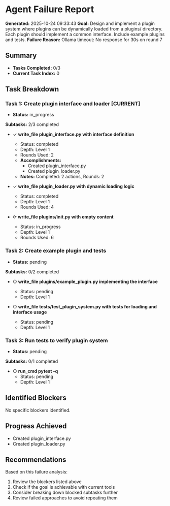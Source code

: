 # Agent Failure Report

**Generated:** 2025-10-24 09:33:43
**Goal:** Design and implement a plugin system where plugins can be dynamically loaded from a plugins/ directory. Each plugin should implement a common interface. Include example plugins and tests.
**Failure Reason:** Ollama timeout: No response for 30s on round 7

## Summary

- **Tasks Completed:** 0/3
- **Current Task Index:** 0

## Task Breakdown

### Task 1: Create plugin interface and loader **[CURRENT]**

- **Status:** in_progress

**Subtasks:** 2/3 completed

- ✓ **write_file plugin_interface.py with interface definition**
  - Status: completed
  - Depth: Level 1
  - Rounds Used: 2
  - **Accomplishments:**
    - Created plugin_interface.py
    - Created plugin_loader.py
  - **Notes:** Completed: 2 actions, Rounds: 2

- ✓ **write_file plugin_loader.py with dynamic loading logic**
  - Status: completed
  - Depth: Level 1
  - Rounds Used: 4

- ⟳ **write_file plugins/__init__.py with empty content**
  - Status: in_progress
  - Depth: Level 1
  - Rounds Used: 6


### Task 2: Create example plugin and tests 

- **Status:** pending

**Subtasks:** 0/2 completed

- ○ **write_file plugins/example_plugin.py implementing the interface**
  - Status: pending
  - Depth: Level 1

- ○ **write_file tests/test_plugin_system.py with tests for loading and interface usage**
  - Status: pending
  - Depth: Level 1


### Task 3: Run tests to verify plugin system 

- **Status:** pending

**Subtasks:** 0/1 completed

- ○ **run_cmd pytest -q**
  - Status: pending
  - Depth: Level 1


## Identified Blockers

No specific blockers identified.

## Progress Achieved

- Created plugin_interface.py
- Created plugin_loader.py

## Recommendations

Based on this failure analysis:
1. Review the blockers listed above
2. Check if the goal is achievable with current tools
3. Consider breaking down blocked subtasks further
4. Review failed approaches to avoid repeating them
